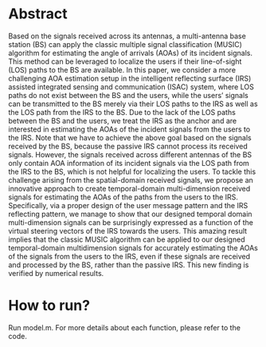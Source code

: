 # Abstract
Based on the signals received across its antennas, a multi-antenna base station (BS) can apply the classic multiple signal classification (MUSIC) algorithm for estimating the angle of arrivals (AOAs) of its incident signals. This method can be leveraged to localize the users if their line-of-sight (LOS) paths to the BS are available. In this paper, we consider a more challenging AOA estimation setup in the intelligent reflecting surface (IRS) assisted integrated sensing and communication (ISAC) system, where LOS paths do not exist between the BS and the users, while the users’ signals can be transmitted to the BS merely via their LOS paths to the IRS as well as the LOS path from the IRS to the BS. Due to the lack of the LOS paths between the BS and the users, we treat the IRS as the anchor and are interested in estimating the AOAs of the incident signals from the users to the IRS. Note that we have to achieve the above goal based on the signals received by the BS, because the passive IRS cannot process its received signals. However, the signals received across different antennas of the BS only contain AOA information of its incident signals via the LOS path from the IRS to the BS, which is not helpful for localizing the users. To tackle this challenge arising from the spatial-domain received signals, we propose an innovative approach to create temporal-domain multi-dimension received signals for estimating the AOAs of the paths from the users to the IRS. Specifically, via a proper design of the user message pattern and the IRS reflecting pattern, we manage to show that our designed temporal domain multi-dimension signals can be surprisingly expressed as a function of the virtual steering vectors of the IRS towards the users. This amazing result implies that the classic MUSIC algorithm can be applied to our designed temporal-domain multidimension signals for accurately estimating the AOAs of the signals from the users to the IRS, even if these signals are received and processed by the BS, rather than the passive IRS. This new finding is verified by numerical results.

# How to run?
Run model.m. For more details about each function, please refer to the code.
